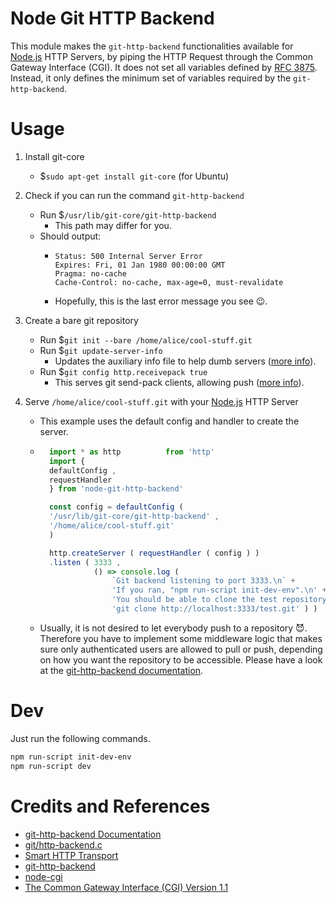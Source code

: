 # Node Git HTTP Backend

This module makes the `git-http-backend` functionalities available for [Node.js]( http://nodejs.org) HTTP Servers,
by piping the HTTP Request through the Common Gateway Interface (CGI). It does not set all variables
defined by [RFC 3875](http://tools.ietf.org/html/rfc3875). Instead, it only defines
the minimum set of variables required by the `git-http-backend`.

# Usage
1. Install git-core
    - $`sudo apt-get install git-core` (for Ubuntu)
2. Check if you can run the command `git-http-backend`
    - Run $`/usr/lib/git-core/git-http-backend`
        - This path may differ for you.
    - Should output:
        - ```fatal: No REQUEST_METHOD from server
          Status: 500 Internal Server Error
          Expires: Fri, 01 Jan 1980 00:00:00 GMT
          Pragma: no-cache
          Cache-Control: no-cache, max-age=0, must-revalidate
        - Hopefully, this is the last error message you see 😉.
3. Create a bare git repository
    - Run $`git init --bare /home/alice/cool-stuff.git`
    - Run $`git update-server-info`
        - Updates the auxiliary info file to help dumb servers ([more info]( https://git-scm.com/docs/git-update-server-info)).
    - Run $`git config http.receivepack true`
        - This serves git send-pack clients, allowing push ([more info]( https://git-scm.com/docs/git-http-backend)).

4. Serve `/home/alice/cool-stuff.git` with your [Node.js]( http://nodejs.org) HTTP Server
    - This example uses the default config and handler to create the server.
    - ```typescript
        import * as http          from 'http'
        import {
        defaultConfig ,
        requestHandler
        } from 'node-git-http-backend'

        const config = defaultConfig (
        '/usr/lib/git-core/git-http-backend' ,
        '/home/alice/cool-stuff.git'
        )

        http.createServer ( requestHandler ( config ) )
        .listen ( 3333 ,
                  () => console.log (
                      `Git backend listening to port 3333.\n` +
                      'If you ran, "npm run-script init-dev-env".\n' +
                      'You should be able to clone the test repository with:\n' +
                      'git clone http://localhost:3333/test.git' ) )
      ```
    - Usually, it is not desired to let everybody push to a repository 😈. Therefore you have to implement
      some middleware logic that makes sure only authenticated users are allowed to pull
      or push, depending on how you want the repository to be accessible. Please have a look
      at the [git-http-backend documentation](https://git-scm.com/docs/git-http-backend).

# Dev
Just run the following commands.
```bash
npm run-script init-dev-env
npm run-script dev
```

# Credits and References
- [git-http-backend Documentation](https://git-scm.com/docs/git-http-backend)
- [git/http-backend.c](https://github.com/git/git/blob/master/http-backend.c)
- [Smart HTTP Transport](https://web.archive.org/web/20120217211308/https://progit.org/2010/03/04/smart-http.html)
- [git-http-backend](https://github.com/substack/git-http-backend)
- [node-cgi](https://github.com/TooTallNate/node-cgi)
- [The Common Gateway Interface (CGI) Version 1.1](https://tools.ietf.org/html/rfc3875)
